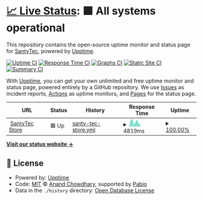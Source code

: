 # [📈 Live Status](https://SantyTec.github.io/upptime): <!--live status--> **🟩 All systems operational**

This repository contains the open-source uptime monitor and status page for [SantyTec](https://SantyTec.github.io/upptime), powered by [Upptime](https://github.com/upptime/upptime).

[![Uptime CI](https://github.com/SantyTec/upptime/workflows/Uptime%20CI/badge.svg)](https://github.com/SantyTec/upptime/actions?query=workflow%3A%22Uptime+CI%22)
[![Response Time CI](https://github.com/SantyTec/upptime/workflows/Response%20Time%20CI/badge.svg)](https://github.com/SantyTec/upptime/actions?query=workflow%3A%22Response+Time+CI%22)
[![Graphs CI](https://github.com/SantyTec/upptime/workflows/Graphs%20CI/badge.svg)](https://github.com/SantyTec/upptime/actions?query=workflow%3A%22Graphs+CI%22)
[![Static Site CI](https://github.com/SantyTec/upptime/workflows/Static%20Site%20CI/badge.svg)](https://github.com/SantyTec/upptime/actions?query=workflow%3A%22Static+Site+CI%22)
[![Summary CI](https://github.com/SantyTec/upptime/workflows/Summary%20CI/badge.svg)](https://github.com/SantyTec/upptime/actions?query=workflow%3A%22Summary+CI%22)

With [Upptime](https://upptime.js.org), you can get your own unlimited and free uptime monitor and status page, powered entirely by a GitHub repository. We use [Issues](https://github.com/SantyTec/upptime/issues) as incident reports, [Actions](https://github.com/SantyTec/upptime/actions) as uptime monitors, and [Pages](https://SantyTec.github.io/upptime) for the status page.

<!--start: status pages-->
<!-- This summary is generated by Upptime (https://github.com/upptime/upptime) -->
<!-- Do not edit this manually, your changes will be overwritten -->
<!-- prettier-ignore -->
| URL | Status | History | Response Time | Uptime |
| --- | ------ | ------- | ------------- | ------ |
| <img alt="" src="https://icons.duckduckgo.com/ip3/www.santytec.com.ar.ico" height="13"> [SantyTec Store](https://www.santytec.com.ar) | 🟩 Up | [santy-tec-store.yml](https://github.com/SantyTec/upptime/commits/HEAD/history/santy-tec-store.yml) | <details><summary><img alt="Response time graph" src="./graphs/santy-tec-store/response-time-week.png" height="20"> 4819ms</summary><br><a href="https://SantyTec.github.io/upptime/history/santy-tec-store"><img alt="Response time 3724" src="https://img.shields.io/endpoint?url=https%3A%2F%2Fraw.githubusercontent.com%2FSantyTec%2Fupptime%2FHEAD%2Fapi%2Fsanty-tec-store%2Fresponse-time.json"></a><br><a href="https://SantyTec.github.io/upptime/history/santy-tec-store"><img alt="24-hour response time 2775" src="https://img.shields.io/endpoint?url=https%3A%2F%2Fraw.githubusercontent.com%2FSantyTec%2Fupptime%2FHEAD%2Fapi%2Fsanty-tec-store%2Fresponse-time-day.json"></a><br><a href="https://SantyTec.github.io/upptime/history/santy-tec-store"><img alt="7-day response time 4819" src="https://img.shields.io/endpoint?url=https%3A%2F%2Fraw.githubusercontent.com%2FSantyTec%2Fupptime%2FHEAD%2Fapi%2Fsanty-tec-store%2Fresponse-time-week.json"></a><br><a href="https://SantyTec.github.io/upptime/history/santy-tec-store"><img alt="30-day response time 3724" src="https://img.shields.io/endpoint?url=https%3A%2F%2Fraw.githubusercontent.com%2FSantyTec%2Fupptime%2FHEAD%2Fapi%2Fsanty-tec-store%2Fresponse-time-month.json"></a><br><a href="https://SantyTec.github.io/upptime/history/santy-tec-store"><img alt="1-year response time 3724" src="https://img.shields.io/endpoint?url=https%3A%2F%2Fraw.githubusercontent.com%2FSantyTec%2Fupptime%2FHEAD%2Fapi%2Fsanty-tec-store%2Fresponse-time-year.json"></a></details> | <details><summary><a href="https://SantyTec.github.io/upptime/history/santy-tec-store">100.00%</a></summary><a href="https://SantyTec.github.io/upptime/history/santy-tec-store"><img alt="All-time uptime 100.00%" src="https://img.shields.io/endpoint?url=https%3A%2F%2Fraw.githubusercontent.com%2FSantyTec%2Fupptime%2FHEAD%2Fapi%2Fsanty-tec-store%2Fuptime.json"></a><br><a href="https://SantyTec.github.io/upptime/history/santy-tec-store"><img alt="24-hour uptime 100.00%" src="https://img.shields.io/endpoint?url=https%3A%2F%2Fraw.githubusercontent.com%2FSantyTec%2Fupptime%2FHEAD%2Fapi%2Fsanty-tec-store%2Fuptime-day.json"></a><br><a href="https://SantyTec.github.io/upptime/history/santy-tec-store"><img alt="7-day uptime 100.00%" src="https://img.shields.io/endpoint?url=https%3A%2F%2Fraw.githubusercontent.com%2FSantyTec%2Fupptime%2FHEAD%2Fapi%2Fsanty-tec-store%2Fuptime-week.json"></a><br><a href="https://SantyTec.github.io/upptime/history/santy-tec-store"><img alt="30-day uptime 100.00%" src="https://img.shields.io/endpoint?url=https%3A%2F%2Fraw.githubusercontent.com%2FSantyTec%2Fupptime%2FHEAD%2Fapi%2Fsanty-tec-store%2Fuptime-month.json"></a><br><a href="https://SantyTec.github.io/upptime/history/santy-tec-store"><img alt="1-year uptime 100.00%" src="https://img.shields.io/endpoint?url=https%3A%2F%2Fraw.githubusercontent.com%2FSantyTec%2Fupptime%2FHEAD%2Fapi%2Fsanty-tec-store%2Fuptime-year.json"></a></details>

<!--end: status pages-->

[**Visit our status website →**](https://SantyTec.github.io/upptime)

## 📄 License

- Powered by: [Upptime](https://github.com/upptime/upptime)
- Code: [MIT](./LICENSE) © [Anand Chowdhary](https://anandchowdhary.com), supported by [Pabio](https://pabio.com)
- Data in the `./history` directory: [Open Database License](https://opendatacommons.org/licenses/odbl/1-0/)
